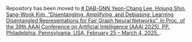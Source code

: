Repository has been moved to [# DAB-GNN
Yeon-Chang Lee, Hojung Shin, Sang-Wook Kim, “Disentangling, Amplifying, and Debiasing: Learning Disentangled Representations for Fair Graph Neural Networks”, In Proc. of the 39th AAAI Conference on Artificial Intelligence (AAAI 2025), PP. Philadelphia, Pennsylvania, USA, February 25 – March 4, 2025.
](https://github.com/Bigdasgit/DAB-GNN).
